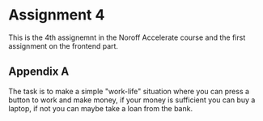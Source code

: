 # Assignment 4

This is the 4th assignemnt in the Noroff Accelerate course and the first assignment on the frontend part.

## Appendix A
The task is to make a simple "work-life" situation where you can press a button to work and make money, if your money is sufficient you can buy a laptop, if not you can maybe take a loan from the bank.

